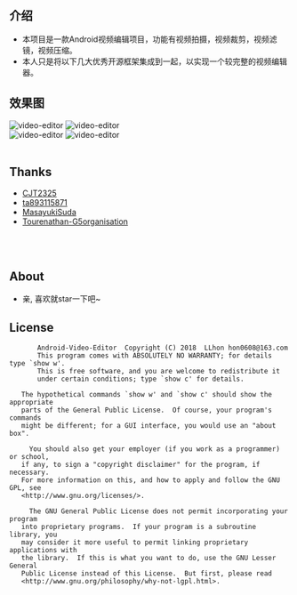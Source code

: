 ## 介绍
- 本项目是一款Android视频编辑项目，功能有视频拍摄，视频裁剪，视频滤镜，视频压缩。
- 本人只是将以下几大优秀开源框架集成到一起，以实现一个较完整的视频编辑器。

## 效果图
![video-editor](image/01.jpg) ![video-editor](image/02.jpg)
<br>
![video-editor](image/03.jpg) ![video-editor](image/04.jpg)    
<br>

## Thanks
  * [CJT2325](https://github.com/CJT2325/CameraView)
  * [ta893115871](https://github.com/ta893115871/VideoEdit)
  * [MasayukiSuda](https://github.com/MasayukiSuda/Mp4Composer-android)
  * [Tourenathan-G5organisation](https://github.com/Tourenathan-G5organisation/SiliCompressor)
  
<br>
<br>

## About
 - 亲, 喜欢就star一下吧~
 
## License
 
           Android-Video-Editor  Copyright (C) 2018  LLhon hon0608@163.com
           This program comes with ABSOLUTELY NO WARRANTY; for details type `show w'.
           This is free software, and you are welcome to redistribute it
           under certain conditions; type `show c' for details.
 
       The hypothetical commands `show w' and `show c' should show the appropriate
       parts of the General Public License.  Of course, your program's commands
       might be different; for a GUI interface, you would use an "about box".
 
         You should also get your employer (if you work as a programmer) or school,
       if any, to sign a "copyright disclaimer" for the program, if necessary.
       For more information on this, and how to apply and follow the GNU GPL, see
       <http://www.gnu.org/licenses/>.
 
         The GNU General Public License does not permit incorporating your program
       into proprietary programs.  If your program is a subroutine library, you
       may consider it more useful to permit linking proprietary applications with
       the library.  If this is what you want to do, use the GNU Lesser General
       Public License instead of this License.  But first, please read
       <http://www.gnu.org/philosophy/why-not-lgpl.html>.
 
 